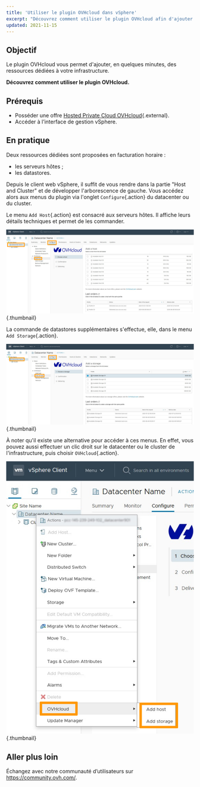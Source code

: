 ```yaml
---
title: 'Utiliser le plugin OVHcloud dans vSphere'
excerpt: "Découvrez comment utiliser le plugin OVHcloud afin d'ajouter des ressources dédiées à votre infrastructure"
updated: 2021-11-15
---
```



## Objectif

Le plugin OVHcloud vous permet d'ajouter, en quelques minutes, des ressources dédiées à votre infrastructure.

**Découvrez comment utiliser le plugin OVHcloud.**

## Prérequis

- Posséder une offre [Hosted Private Cloud OVHcloud](https://www.ovhcloud.com/fr/enterprise/products/hosted-private-cloud/){.external}.
- Accéder à l’interface de gestion vSphere.

## En pratique

Deux ressources dédiées sont proposées en facturation horaire :

- les serveurs hôtes ;
- les datastores.

Depuis le client web vSphere, il suffit de vous rendre dans la partie "Host and Cluster" et de développer l'arborescence de gauche. Vous accédez alors aux menus du plugin via l'onglet `Configure`{.action} du datacenter ou du cluster.

Le menu `Add Host`{.action} est consacré aux serveurs hôtes. Il affiche leurs détails techniques et permet de les commander.

![OVHcloud Plugin - ajouter des hôtes](images/Plugin01.jpg){.thumbnail}

La commande de datastores supplémentaires s'effectue, elle, dans le menu `Add Storage`{.action}.

![OVHcloud Plugin - ajouter des datastores](images/Plugin02.jpg){.thumbnail}

À noter qu'il existe une alternative pour accéder à ces menus. En effet, vous pouvez aussi effectuer un clic droit sur le datacenter ou le cluster de l'infrastructure, puis choisir `OVHcloud`{.action}.

![Option OVH Hosted Private Cloud](images/Plugin03.jpg){.thumbnail}

## Aller plus loin

Échangez avec notre communauté d’utilisateurs sur <https://community.ovh.com/>.
